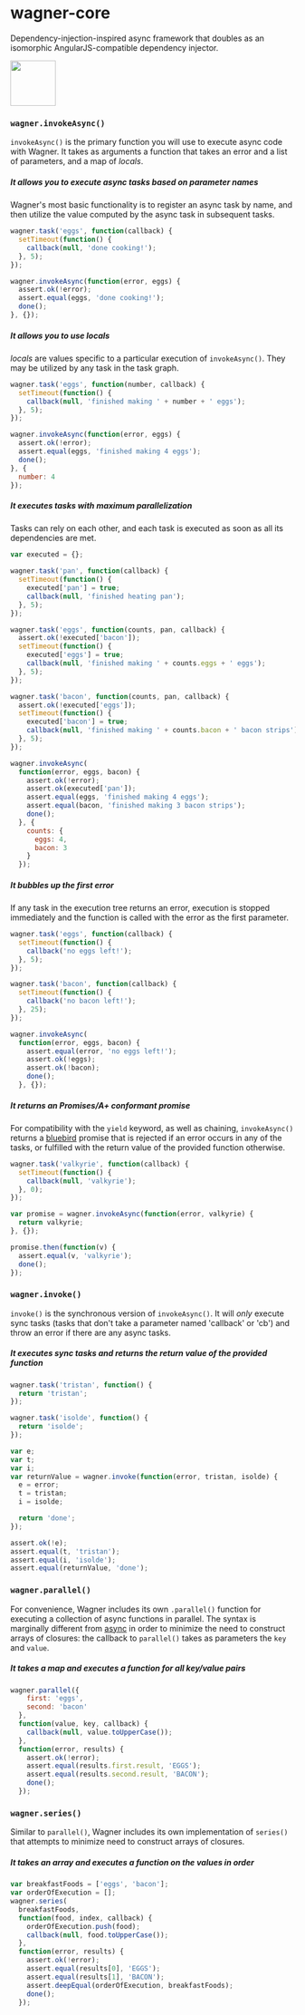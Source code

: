 # wagner-core

Dependency-injection-inspired async framework that doubles as an isomorphic AngularJS-compatible dependency injector.

<img src="http://upload.wikimedia.org/wikipedia/commons/f/f3/Richard_Wagner_2.jpg" width="80">

### `wagner.invokeAsync()`

`invokeAsync()` is the primary function you will use to execute
async code with Wagner. It takes as arguments a function that
takes an error and a list of parameters, and a map of *locals*.

##### It allows you to execute async tasks based on parameter names

Wagner's most basic functionality is to register an async
task by name, and then utilize the value computed by the
async task in subsequent tasks.

```javascript
wagner.task('eggs', function(callback) {
  setTimeout(function() {
    callback(null, 'done cooking!');
  }, 5);
});

wagner.invokeAsync(function(error, eggs) {
  assert.ok(!error);
  assert.equal(eggs, 'done cooking!');
  done();
}, {});
```

##### It allows you to use locals

*locals* are values specific to a particular execution of
`invokeAsync()`. They may be utilized by any task in the
task graph.

```javascript
wagner.task('eggs', function(number, callback) {
  setTimeout(function() {
    callback(null, 'finished making ' + number + ' eggs');
  }, 5);
});

wagner.invokeAsync(function(error, eggs) {
  assert.ok(!error);
  assert.equal(eggs, 'finished making 4 eggs');
  done();
}, {
  number: 4
});
```

##### It executes tasks with maximum parallelization

Tasks can rely on each other, and each task is executed as soon
as all its dependencies are met.

```javascript
var executed = {};

wagner.task('pan', function(callback) {
  setTimeout(function() {
    executed['pan'] = true;
    callback(null, 'finished heating pan');
  }, 5);
});

wagner.task('eggs', function(counts, pan, callback) {
  assert.ok(!executed['bacon']);
  setTimeout(function() {
    executed['eggs'] = true;
    callback(null, 'finished making ' + counts.eggs + ' eggs');
  }, 5);
});

wagner.task('bacon', function(counts, pan, callback) {
  assert.ok(!executed['eggs']);
  setTimeout(function() {
    executed['bacon'] = true;
    callback(null, 'finished making ' + counts.bacon + ' bacon strips');
  }, 5);
});

wagner.invokeAsync(
  function(error, eggs, bacon) {
    assert.ok(!error);
    assert.ok(executed['pan']);
    assert.equal(eggs, 'finished making 4 eggs');
    assert.equal(bacon, 'finished making 3 bacon strips');
    done();
  }, {
    counts: {
      eggs: 4,
      bacon: 3
    }
  });
```

##### It bubbles up the first error

If any task in the execution tree returns an error, execution
is stopped immediately and the function is called with the error
as the first parameter.

```javascript
wagner.task('eggs', function(callback) {
  setTimeout(function() {
    callback('no eggs left!');
  }, 5);
});

wagner.task('bacon', function(callback) {
  setTimeout(function() {
    callback('no bacon left!');
  }, 25);
});

wagner.invokeAsync(
  function(error, eggs, bacon) {
    assert.equal(error, 'no eggs left!');
    assert.ok(!eggs);
    assert.ok(!bacon);
    done();
  }, {});
```

##### It returns an Promises/A+ conformant promise

For compatibility with the `yield` keyword, as well as chaining,
`invokeAsync()` returns a
[bluebird](https://www.npmjs.org/package/bluebird) promise that is
rejected if an error occurs in any of the tasks, or fulfilled with
the return value of the provided function otherwise.

```javascript
wagner.task('valkyrie', function(callback) {
  setTimeout(function() {
    callback(null, 'valkyrie');
  }, 0);
});

var promise = wagner.invokeAsync(function(error, valkyrie) {
  return valkyrie;
}, {});

promise.then(function(v) {
  assert.equal(v, 'valkyrie');
  done();
});
```

### `wagner.invoke()`

`invoke()` is the synchronous version of `invokeAsync()`. It will
*only* execute sync tasks (tasks that don't take a parameter named
'callback' or 'cb') and throw an error if there are any async tasks.

##### It executes sync tasks and returns the return value of the provided function

```javascript
wagner.task('tristan', function() {
  return 'tristan';
});

wagner.task('isolde', function() {
  return 'isolde';
});

var e;
var t;
var i;
var returnValue = wagner.invoke(function(error, tristan, isolde) {
  e = error;
  t = tristan;
  i = isolde;

  return 'done';
});

assert.ok(!e);
assert.equal(t, 'tristan');
assert.equal(i, 'isolde');
assert.equal(returnValue, 'done');
```

### `wagner.parallel()`

For convenience, Wagner includes its own `.parallel()` function for
executing a collection of async functions in parallel. The syntax
is marginally different from
[async](https://www.npmjs.org/package/async) in order to minimize
the need to construct arrays of closures: the callback to
`parallel()` takes as parameters the `key` and `value`.

##### It takes a map and executes a function for all key/value pairs

```javascript
wagner.parallel({
    first: 'eggs',
    second: 'bacon'
  },
  function(value, key, callback) {
    callback(null, value.toUpperCase());
  },
  function(error, results) {
    assert.ok(!error);
    assert.equal(results.first.result, 'EGGS');
    assert.equal(results.second.result, 'BACON');
    done();
  });
```

### `wagner.series()`

Similar to `parallel()`, Wagner includes its own implementation
of `series()` that attempts to minimize need to construct arrays
of closures.

##### It takes an array and executes a function on the values in order

```javascript
var breakfastFoods = ['eggs', 'bacon'];
var orderOfExecution = [];
wagner.series(
  breakfastFoods,
  function(food, index, callback) {
    orderOfExecution.push(food);
    callback(null, food.toUpperCase());
  },
  function(error, results) {
    assert.ok(!error);
    assert.equal(results[0], 'EGGS');
    assert.equal(results[1], 'BACON');
    assert.deepEqual(orderOfExecution, breakfastFoods);
    done();
  });
```

